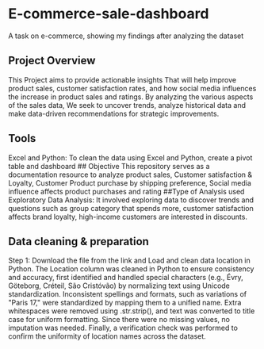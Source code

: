 # E-commerce-sale-dashboard
A task on e-commerce, showing my findings after analyzing the dataset
## Project Overview
This Project aims to provide actionable insights 
That will help improve product sales, customer satisfaction rates,
and how social media influences the  increase in product sales and ratings.
By analyzing the various aspects of the sales data,
We seek to uncover trends, analyze historical data and 
make data-driven recommendations for strategic improvements.
## Tools 
Excel and Python: To clean the data using Excel and Python, create a pivot table and dashboard
## Objective
This repository serves as a documentation resource to analyze product sales,
Customer satisfaction & Loyalty, Customer Product purchase by shipping preference,
Social media influence affects product purchases and rating
##Type of Analysis used
Exploratory Data Analysis: It involved exploring data to discover trends and questions
such as group category that spends more, customer satisfaction affects brand loyalty,
high-income customers are interested in discounts.
## Data cleaning & preparation
Step 1: Download the file from the link and Load and clean data location in Python.
The Location column was cleaned in Python to ensure consistency and accuracy, first identified and handled special characters (e.g., Évry, Göteborg, Créteil, São Cristóvão) by normalizing text using Unicode standardization. Inconsistent spellings and formats, such as variations of "Paris 17," were standardized by mapping them to a unified name. Extra whitespaces were removed using .str.strip(), and text was converted to title case for uniform formatting. Since there were no missing values, no imputation was needed. Finally, a verification check was performed to confirm the uniformity of location names across the dataset.
